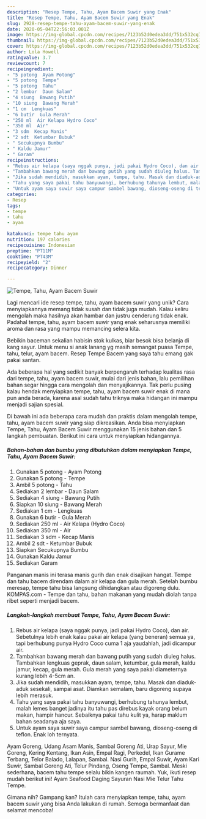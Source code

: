 ```yaml
---
description: "Resep Tempe, Tahu, Ayam Bacem Suwir yang Enak"
title: "Resep Tempe, Tahu, Ayam Bacem Suwir yang Enak"
slug: 2928-resep-tempe-tahu-ayam-bacem-suwir-yang-enak
date: 2020-05-04T22:56:03.001Z
image: https://img-global.cpcdn.com/recipes/7123b52d0edea3dd/751x532cq70/tempe-tahu-ayam-bacem-suwir-foto-resep-utama.jpg
thumbnail: https://img-global.cpcdn.com/recipes/7123b52d0edea3dd/751x532cq70/tempe-tahu-ayam-bacem-suwir-foto-resep-utama.jpg
cover: https://img-global.cpcdn.com/recipes/7123b52d0edea3dd/751x532cq70/tempe-tahu-ayam-bacem-suwir-foto-resep-utama.jpg
author: Lola Howell
ratingvalue: 3.7
reviewcount: 7
recipeingredient:
- "5 potong  Ayam Potong"
- "5 potong  Tempe"
- "5 potong  Tahu"
- "2 lembar  Daun Salam"
- "4 siung  Bawang Putih"
- "10 siung  Bawang Merah"
- "1 cm  Lengkuas"
- "6 butir  Gula Merah"
- "250 ml  Air Kelapa Hydro Coco"
- "350 ml  Air"
- "3 sdm  Kecap Manis"
- "2 sdt  Ketumbar Bubuk"
- " Secukupnya Bumbu"
- " Kaldu Jamur"
- " Garam"
recipeinstructions:
- "Rebus air kelapa (saya nggak punya, jadi pakai Hydro Coco), dan air. Sebetulnya lebih enak kalau pakai air kelapa (yang beneran) semua ya, tapi berhubung punya Hydro Coco cuma 1 aja yaudahlah, jadi dicampur air."
- "Tambahkan bawang merah dan bawang putih yang sudah diuleg halus. Tambahkan lengkuas geprak, daun salam, ketumbar, gula merah, kaldu jamur, kecap, gula merah. Gula merah yang saya pakai diameternya kurang lebih 4-5cm an."
- "Jika sudah mendidih, masukkan ayam, tempe, tahu. Masak dan diaduk-aduk sesekali, sampai asat. Diamkan semalam, baru digoreng supaya lebih merasuk."
- "Tahu yang saya pakai tahu banyuwangi, berhubung tahunya lembut, malah lemes banget jadinya itu tahu pas direbus kayak orang belum makan, hampir hancur. Sebaiknya pakai tahu kulit ya, harap maklum bahan seadanya aja saya."
- "Untuk ayam saya suwir saya campur sambel bawang, dioseng-oseng di teflon. Enak loh ternyata."
categories:
- Resep
tags:
- tempe
- tahu
- ayam

katakunci: tempe tahu ayam 
nutrition: 197 calories
recipecuisine: Indonesian
preptime: "PT11M"
cooktime: "PT43M"
recipeyield: "2"
recipecategory: Dinner

---
```



![Tempe, Tahu, Ayam Bacem Suwir](https://img-global.cpcdn.com/recipes/7123b52d0edea3dd/751x532cq70/tempe-tahu-ayam-bacem-suwir-foto-resep-utama.jpg)

Lagi mencari ide resep tempe, tahu, ayam bacem suwir yang unik? Cara menyiapkannya memang tidak susah dan tidak juga mudah. Kalau keliru mengolah maka hasilnya akan hambar dan justru cenderung tidak enak. Padahal tempe, tahu, ayam bacem suwir yang enak seharusnya memiliki aroma dan rasa yang mampu memancing selera kita.

Bebikin baceman sekalian habisin stok kulkas, biar besok bisa belanja di kang sayur. Untuk menu si anak lanang yg masih semangat puasa Tempe, tahu, telur, ayam bacem. Resep Tempe Bacem yang saya tahu emang gak pakai santan.

Ada beberapa hal yang sedikit banyak berpengaruh terhadap kualitas rasa dari tempe, tahu, ayam bacem suwir, mulai dari jenis bahan, lalu pemilihan bahan segar hingga cara mengolah dan menyajikannya. Tak perlu pusing kalau hendak menyiapkan tempe, tahu, ayam bacem suwir enak di mana pun anda berada, karena asal sudah tahu triknya maka hidangan ini mampu menjadi sajian spesial.


Di bawah ini ada beberapa cara mudah dan praktis dalam mengolah tempe, tahu, ayam bacem suwir yang siap dikreasikan. Anda bisa menyiapkan Tempe, Tahu, Ayam Bacem Suwir menggunakan 15 jenis bahan dan 5 langkah pembuatan. Berikut ini cara untuk menyiapkan hidangannya.

<!--inarticleads1-->

##### Bahan-bahan dan bumbu yang dibutuhkan dalam menyiapkan Tempe, Tahu, Ayam Bacem Suwir:

1. Gunakan 5 potong - Ayam Potong
1. Gunakan 5 potong - Tempe
1. Ambil 5 potong - Tahu
1. Sediakan 2 lembar - Daun Salam
1. Sediakan 4 siung - Bawang Putih
1. Siapkan 10 siung - Bawang Merah
1. Sediakan 1 cm - Lengkuas
1. Gunakan 6 butir - Gula Merah
1. Sediakan 250 ml - Air Kelapa (Hydro Coco)
1. Sediakan 350 ml - Air
1. Sediakan 3 sdm - Kecap Manis
1. Ambil 2 sdt - Ketumbar Bubuk
1. Siapkan  Secukupnya Bumbu
1. Gunakan  Kaldu Jamur
1. Sediakan  Garam


Panganan manis ini terasa manis gurih dan enak disajikan hangat. Tempe dan tahu bacem direndam dalam air kelapa dan gula merah. Setelah bumbu meresap, tempe tahu bisa langsung dihidangkan atau digoreng dulu. KOMPAS.com - Tempe dan tahu, bahan makanan yang mudah diolah tanpa ribet seperti menjadi bacem. 

<!--inarticleads2-->

##### Langkah-langkah membuat Tempe, Tahu, Ayam Bacem Suwir:

1. Rebus air kelapa (saya nggak punya, jadi pakai Hydro Coco), dan air. Sebetulnya lebih enak kalau pakai air kelapa (yang beneran) semua ya, tapi berhubung punya Hydro Coco cuma 1 aja yaudahlah, jadi dicampur air.
1. Tambahkan bawang merah dan bawang putih yang sudah diuleg halus. Tambahkan lengkuas geprak, daun salam, ketumbar, gula merah, kaldu jamur, kecap, gula merah. Gula merah yang saya pakai diameternya kurang lebih 4-5cm an.
1. Jika sudah mendidih, masukkan ayam, tempe, tahu. Masak dan diaduk-aduk sesekali, sampai asat. Diamkan semalam, baru digoreng supaya lebih merasuk.
1. Tahu yang saya pakai tahu banyuwangi, berhubung tahunya lembut, malah lemes banget jadinya itu tahu pas direbus kayak orang belum makan, hampir hancur. Sebaiknya pakai tahu kulit ya, harap maklum bahan seadanya aja saya.
1. Untuk ayam saya suwir saya campur sambel bawang, dioseng-oseng di teflon. Enak loh ternyata.


Ayam Goreng, Udang Asam Manis, Sambal Goreng Ati, Urap Sayur, Mie Goreng, Kering Kentang, Ikan Asin, Empal Ragi, Perkedel, Ikan Gurame Terbang, Telor Balado, Lalapan, Sambal. Nasi Gurih, Empal Suwir, Ayam Kari Suwir, Sambal Goreng Ati, Telur Pindang, Oseng Tempe, Sambal. Meski sederhana, bacem tahu tempe selalu bikin kangen raumah. Yuk, ikuti resep mudah berikut ini! Ayam Seafood Daging Sayuran Nasi Mie Telur Tahu Tempe. 

Gimana nih? Gampang kan? Itulah cara menyiapkan tempe, tahu, ayam bacem suwir yang bisa Anda lakukan di rumah. Semoga bermanfaat dan selamat mencoba!
